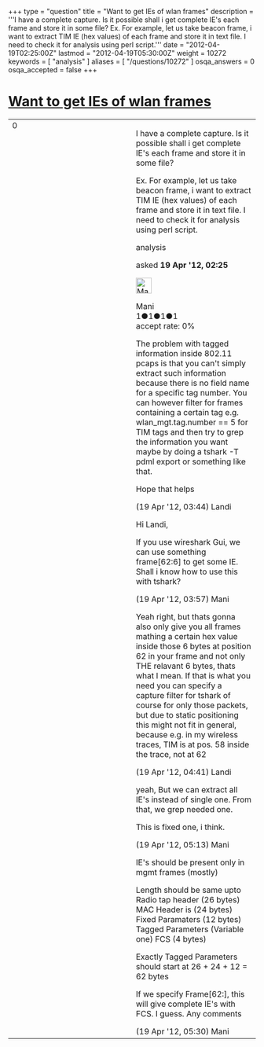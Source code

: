+++
type = "question"
title = "Want to get IEs of wlan frames"
description = '''I have a complete capture. Is it possible shall i get complete IE&#x27;s each frame and store it in some file? Ex. For example, let us take beacon frame, i want to extract TIM IE (hex values) of each frame and store it in text file. I need to check it for analysis using perl script.'''
date = "2012-04-19T02:25:00Z"
lastmod = "2012-04-19T05:30:00Z"
weight = 10272
keywords = [ "analysis" ]
aliases = [ "/questions/10272" ]
osqa_answers = 0
osqa_accepted = false
+++

<div class="headNormal">

# [Want to get IEs of wlan frames](/questions/10272/want-to-get-ies-of-wlan-frames)

</div>

<div id="main-body">

<div id="askform">

<table id="question-table" style="width:100%;"><colgroup><col style="width: 50%" /><col style="width: 50%" /></colgroup><tbody><tr class="odd"><td style="width: 30px; vertical-align: top"><div class="vote-buttons"><span id="post-10272-upvote" class="ajax-command post-vote up" rel="nofollow" title="I like this post (click again to cancel)"> </span><div id="post-10272-score" class="post-score" title="current number of votes">0</div><span id="post-10272-downvote" class="ajax-command post-vote down" rel="nofollow" title="I dont like this post (click again to cancel)"> </span> <span id="favorite-mark" class="ajax-command favorite-mark" rel="nofollow" title="mark/unmark this question as favorite (click again to cancel)"> </span><div id="favorite-count" class="favorite-count"></div></div></td><td><div id="item-right"><div class="question-body"><p>I have a complete capture. Is it possible shall i get complete IE's each frame and store it in some file?</p><p>Ex. For example, let us take beacon frame, i want to extract TIM IE (hex values) of each frame and store it in text file. I need to check it for analysis using perl script.</p></div><div id="question-tags" class="tags-container tags"><span class="post-tag tag-link-analysis" rel="tag" title="see questions tagged &#39;analysis&#39;">analysis</span></div><div id="question-controls" class="post-controls"></div><div class="post-update-info-container"><div class="post-update-info post-update-info-user"><p>asked <strong>19 Apr '12, 02:25</strong></p><img src="https://secure.gravatar.com/avatar/c7a8ee91cd8dc144f56bd21222866c28?s=32&amp;d=identicon&amp;r=g" class="gravatar" width="32" height="32" alt="Mani&#39;s gravatar image" /><p><span>Mani</span><br />
<span class="score" title="1 reputation points">1</span><span title="1 badges"><span class="badge1">●</span><span class="badgecount">1</span></span><span title="1 badges"><span class="silver">●</span><span class="badgecount">1</span></span><span title="1 badges"><span class="bronze">●</span><span class="badgecount">1</span></span><br />
<span class="accept_rate" title="Rate of the user&#39;s accepted answers">accept rate:</span> <span title="Mani has no accepted answers">0%</span></p></div></div><div id="comments-container-10272" class="comments-container"><span id="10274"></span><div id="comment-10274" class="comment"><div id="post-10274-score" class="comment-score"></div><div class="comment-text"><p>The problem with tagged information inside 802.11 pcaps is that you can't simply extract such information because there is no field name for a specific tag number. You can however filter for frames containing a certain tag e.g. wlan_mgt.tag.number == 5 for TIM tags and then try to grep the information you want maybe by doing a tshark -T pdml export or something like that.</p><p>Hope that helps</p></div><div id="comment-10274-info" class="comment-info"><span class="comment-age">(19 Apr '12, 03:44)</span> <span class="comment-user userinfo">Landi</span></div></div><span id="10275"></span><div id="comment-10275" class="comment"><div id="post-10275-score" class="comment-score"></div><div class="comment-text"><p>Hi Landi,</p><p>If you use wireshark Gui, we can use something frame[62:6] to get some IE. Shall i know how to use this with tshark?</p></div><div id="comment-10275-info" class="comment-info"><span class="comment-age">(19 Apr '12, 03:57)</span> <span class="comment-user userinfo">Mani</span></div></div><span id="10276"></span><div id="comment-10276" class="comment"><div id="post-10276-score" class="comment-score"></div><div class="comment-text"><p>Yeah right, but thats gonna also only give you all frames mathing a certain hex value inside those 6 bytes at position 62 in your frame and not only THE relavant 6 bytes, thats what I mean. If that is what you need you can specify a capture filter for tshark of course for only those packets, but due to static positioning this might not fit in general, because e.g. in my wireless traces, TIM is at pos. 58 inside the trace, not at 62</p></div><div id="comment-10276-info" class="comment-info"><span class="comment-age">(19 Apr '12, 04:41)</span> <span class="comment-user userinfo">Landi</span></div></div><span id="10277"></span><div id="comment-10277" class="comment"><div id="post-10277-score" class="comment-score"></div><div class="comment-text"><p>yeah, But we can extract all IE's instead of single one. From that, we grep needed one.</p><p>This is fixed one, i think.</p></div><div id="comment-10277-info" class="comment-info"><span class="comment-age">(19 Apr '12, 05:13)</span> <span class="comment-user userinfo">Mani</span></div></div><span id="10278"></span><div id="comment-10278" class="comment"><div id="post-10278-score" class="comment-score"></div><div class="comment-text"><p>IE's should be present only in mgmt frames (mostly)</p><p>Length should be same upto Radio tap header (26 bytes) MAC Header is (24 bytes) Fixed Paramaters (12 bytes) Tagged Parameters (Variable one) FCS (4 bytes)</p><p>Exactly Tagged Parameters should start at 26 + 24 + 12 = 62 bytes</p><p>If we specify Frame[62:], this will give complete IE's with FCS. I guess. Any comments</p></div><div id="comment-10278-info" class="comment-info"><span class="comment-age">(19 Apr '12, 05:30)</span> <span class="comment-user userinfo">Mani</span></div></div></div><div id="comment-tools-10272" class="comment-tools"></div><div class="clear"></div><div id="comment-10272-form-container" class="comment-form-container"></div><div class="clear"></div></div></td></tr></tbody></table>

</div>

</div>

